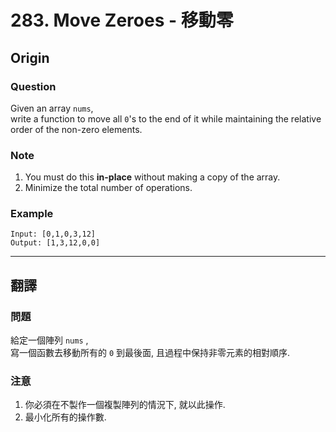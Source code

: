 # 283. Move Zeroes - 移動零

## Origin

### Question

Given an array `nums`,  
write a function to move all `0`'s to the end of it while maintaining the relative order of the non-zero elements.

### Note

1.  You must do this **in-place** without making a copy of the array.
2.  Minimize the total number of operations.

### Example

```
Input: [0,1,0,3,12]
Output: [1,3,12,0,0]
```
---

## 翻譯

### 問題

給定一個陣列 `nums` ,  
寫一個函數去移動所有的 `0` 到最後面, 且過程中保持非零元素的相對順序.  

### 注意

1. 你必須在不製作一個複製陣列的情況下, 就以此操作.  
2. 最小化所有的操作數.  